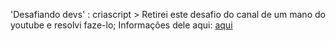 'Desafiando devs' : criascript >
Retirei este desafio do canal de um mano do youtube e resolvi faze-lo;
Informações dele aqui: [aqui](https://www.youtube.com/shorts/doKyvCGztvA)
